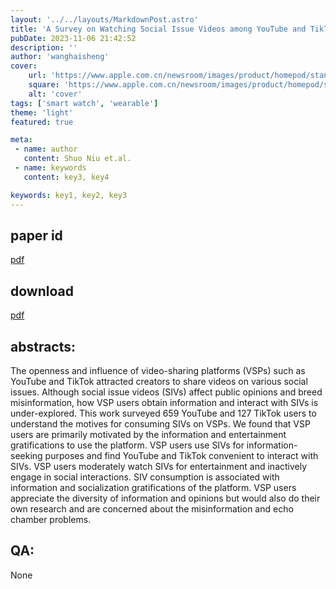 ```yaml
---
layout: '../../layouts/MarkdownPost.astro'
title: 'A Survey on Watching Social Issue Videos among YouTube and TikTok Users'
pubDate: 2023-11-06 21:42:52
description: ''
author: 'wanghaisheng'
cover:
    url: 'https://www.apple.com.cn/newsroom/images/product/homepod/standard/Apple-HomePod-hero-230118_big.jpg.large_2x.jpg'
    square: 'https://www.apple.com.cn/newsroom/images/product/homepod/standard/Apple-HomePod-hero-230118_big.jpg.large_2x.jpg'
    alt: 'cover'
tags: ['smart watch', 'wearable'] 
theme: 'light'
featured: true

meta:
 - name: author
   content: Shuo Niu et.al.
 - name: keywords
   content: key3, key4

keywords: key1, key2, key3
---
```


## paper id
[pdf](2310.19193v1)
## download
[pdf]([2310.19193v1](http://arxiv.org/abs/2310.19193v1))
## abstracts:
The openness and influence of video-sharing platforms (VSPs) such as YouTube and TikTok attracted creators to share videos on various social issues. Although social issue videos (SIVs) affect public opinions and breed misinformation, how VSP users obtain information and interact with SIVs is under-explored. This work surveyed 659 YouTube and 127 TikTok users to understand the motives for consuming SIVs on VSPs. We found that VSP users are primarily motivated by the information and entertainment gratifications to use the platform. VSP users use SIVs for information-seeking purposes and find YouTube and TikTok convenient to interact with SIVs. VSP users moderately watch SIVs for entertainment and inactively engage in social interactions. SIV consumption is associated with information and socialization gratifications of the platform. VSP users appreciate the diversity of information and opinions but would also do their own research and are concerned about the misinformation and echo chamber problems.
## QA:
None

